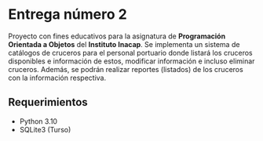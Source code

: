 # Entrega número 2

Proyecto con fines educativos para la asignatura de **Programación Orientada a Objetos** del **Instituto Inacap**. Se implementa un sistema de catálogos de cruceros para el personal portuario donde listará los cruceros disponibles e información de estos, modificar información e incluso eliminar cruceros. Además, se podrán realizar reportes (listados) de los cruceros con la información respectiva.

## Requerimientos

- Python 3.10
- SQLite3 (Turso)


